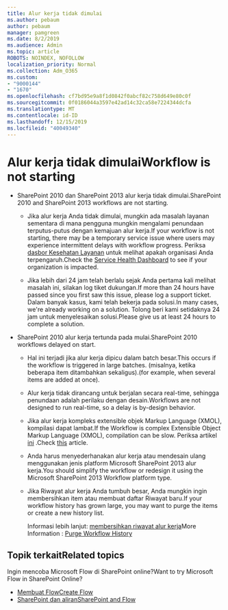 ```yaml
---
title: Alur kerja tidak dimulai
ms.author: pebaum
author: pebaum
manager: pamgreen
ms.date: 8/2/2019
ms.audience: Admin
ms.topic: article
ROBOTS: NOINDEX, NOFOLLOW
localization_priority: Normal
ms.collection: Adm_O365
ms.custom:
- "9000144"
- "1670"
ms.openlocfilehash: cf7bd95e9a8f1d0842f0abcf82c758d649e80c0f
ms.sourcegitcommit: 0f0186044a3597e42ad14c32ca58e7224344dcfa
ms.translationtype: MT
ms.contentlocale: id-ID
ms.lasthandoff: 12/15/2019
ms.locfileid: "40049340"
---
```

# <a name="workflow-is-not-starting"></a><span data-ttu-id="56569-102">Alur kerja tidak dimulai</span><span class="sxs-lookup"><span data-stu-id="56569-102">Workflow is not starting</span></span>

- <span data-ttu-id="56569-103">SharePoint 2010 dan SharePoint 2013 alur kerja tidak dimulai.</span><span class="sxs-lookup"><span data-stu-id="56569-103">SharePoint 2010 and SharePoint 2013 workflows are not starting.</span></span>

    - <span data-ttu-id="56569-104">Jika alur kerja Anda tidak dimulai, mungkin ada masalah layanan sementara di mana pengguna mungkin mengalami penundaan terputus-putus dengan kemajuan alur kerja.</span><span class="sxs-lookup"><span data-stu-id="56569-104">If your workflow is not starting, there may be a temporary service issue where users may experience intermittent delays with workflow progress.</span></span> <span data-ttu-id="56569-105">Periksa [dasbor Kesehatan Layanan](https:/admin.microsoft.com/AdminPortal/Home#/servicehealth) untuk melihat apakah organisasi Anda terpengaruh.</span><span class="sxs-lookup"><span data-stu-id="56569-105">Check the [Service Health Dashboard](https:/admin.microsoft.com/AdminPortal/Home#/servicehealth) to see if your organization is impacted.</span></span>

    - <span data-ttu-id="56569-106">Jika lebih dari 24 jam telah berlalu sejak Anda pertama kali melihat masalah ini, silakan log tiket dukungan.</span><span class="sxs-lookup"><span data-stu-id="56569-106">If more than 24 hours have passed since you first saw this issue, please log a support ticket.</span></span> <span data-ttu-id="56569-107">Dalam banyak kasus, kami telah bekerja pada solusi.</span><span class="sxs-lookup"><span data-stu-id="56569-107">In many cases, we're already working on a solution.</span></span> <span data-ttu-id="56569-108">Tolong beri kami setidaknya 24 jam untuk menyelesaikan solusi.</span><span class="sxs-lookup"><span data-stu-id="56569-108">Please give us at least 24 hours to complete a solution.</span></span>

- <span data-ttu-id="56569-109">SharePoint 2010 alur kerja tertunda pada mulai.</span><span class="sxs-lookup"><span data-stu-id="56569-109">SharePoint 2010 workflows delayed on start.</span></span>

    - <span data-ttu-id="56569-110">Hal ini terjadi jika alur kerja dipicu dalam batch besar.</span><span class="sxs-lookup"><span data-stu-id="56569-110">This occurs if the workflow is triggered in large batches.</span></span> <span data-ttu-id="56569-111">(misalnya, ketika beberapa item ditambahkan sekaligus).</span><span class="sxs-lookup"><span data-stu-id="56569-111">(for example, when several items are added at once).</span></span>

    - <span data-ttu-id="56569-112">Alur kerja tidak dirancang untuk berjalan secara real-time, sehingga penundaan adalah perilaku dengan desain.</span><span class="sxs-lookup"><span data-stu-id="56569-112">Workflows are not designed to run real-time, so a delay is by-design behavior.</span></span>

   -  <span data-ttu-id="56569-113">Jika alur kerja kompleks extensible objek Markup Language (XMOL), kompilasi dapat lambat.</span><span class="sxs-lookup"><span data-stu-id="56569-113">If the Workflow is complex Extensible Object Markup Language (XMOL), compilation can be slow.</span></span> <span data-ttu-id="56569-114">Periksa artikel [ini](https://support.microsoft.com//kb/3043697) .</span><span class="sxs-lookup"><span data-stu-id="56569-114">Check [this](https://support.microsoft.com//kb/3043697) article.</span></span>

    - <span data-ttu-id="56569-115">Anda harus menyederhanakan alur kerja atau mendesain ulang menggunakan jenis platform Microsoft SharePoint 2013 alur kerja.</span><span class="sxs-lookup"><span data-stu-id="56569-115">You should simplify the workflow or redesign it using the Microsoft SharePoint 2013 Workflow platform type.</span></span>

    - <span data-ttu-id="56569-116">Jika Riwayat alur kerja Anda tumbuh besar, Anda mungkin ingin membersihkan item atau membuat daftar Riwayat baru.</span><span class="sxs-lookup"><span data-stu-id="56569-116">If your workflow history has grown large, you may want to purge the items or create a new history list.</span></span>

        <span data-ttu-id="56569-117">Informasi lebih lanjut: [membersihkan riwayat alur kerja](https://blogs.technet.microsoft.com/marj/2015/08/07/sharepoint-2010-workflows-best-practice-purge-workflow-history-list-items/)</span><span class="sxs-lookup"><span data-stu-id="56569-117">More Information : [Purge Workflow History](https://blogs.technet.microsoft.com/marj/2015/08/07/sharepoint-2010-workflows-best-practice-purge-workflow-history-list-items/)</span></span>


## <a name="related-topics"></a><span data-ttu-id="56569-118">Topik terkait</span><span class="sxs-lookup"><span data-stu-id="56569-118">Related topics</span></span>
<span data-ttu-id="56569-119">Ingin mencoba Microsoft Flow di SharePoint online?</span><span class="sxs-lookup"><span data-stu-id="56569-119">Want to try Microsoft Flow in SharePoint Online?</span></span>
- [<span data-ttu-id="56569-120">Membuat Flow</span><span class="sxs-lookup"><span data-stu-id="56569-120">Create Flow</span></span>](https://support.office.com/article/Create-a-flow-for-a-list-or-library-in-SharePoint-Online-or-OneDrive-for-Business-a9c3e03b-0654-46af-a254-20252e580d01) 
- [<span data-ttu-id="56569-121">SharePoint dan aliran</span><span class="sxs-lookup"><span data-stu-id="56569-121">SharePoint and Flow</span></span>](https://flow.microsoft.com/blog/sharepoint-and-flow/) 


